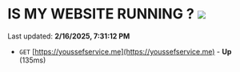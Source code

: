 # IS MY WEBSITE RUNNING ? [![](https://img.shields.io/static/v1?label=Sponsor&message=%E2%9D%A4&logo=GitHub&color=%23fe8e86)](https://github.com/sponsors/Youssef-Lehmam)

Last updated: **2/16/2025, 7:31:12 PM**

- `GET` [https://youssefservice.me](https://youssefservice.me) - **Up** (135ms)
